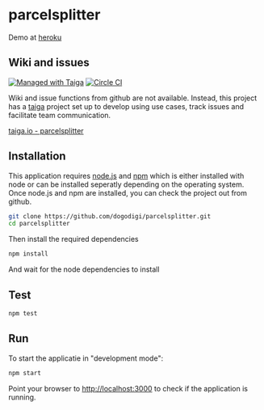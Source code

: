 # parcelsplitter

Demo at [heroku](http://pure-temple-7868.herokuapp.com/)

## Wiki and issues

[![Managed with Taiga](https://taiga.io/media/support/attachments/article-22/banner-gh.png)](https://tree.taiga.io/project/parcelsplitter "Managed with Taiga")
[![Circle CI](https://circleci.com/gh/dogodigi/parcelsplitter.svg?style=svg)](https://circleci.com/gh/dogodigi/parcelsplitter)

Wiki and issue functions from github are not available. Instead, this project has a [taiga](http://taiga.io) project set up to develop using use cases, track issues and facilitate team communication.

[taiga.io - parcelsplitter](https://tree.taiga.io/project/parcelsplitter/)

## Installation

This application requires [node.js](https://nodejs.org/download/) and [npm](https://www.npmjs.com/) which is either installed with node or can be 
installed seperatly depending on the operating system. Once node.js and npm are installed, you can check the project out from github.

```sh
git clone https://github.com/dogodigi/parcelsplitter.git
cd parcelsplitter
```
Then install the required dependencies

```sh
npm install
```

And wait for the node dependencies to install

## Test

```sh
npm test
```

## Run

To start the applicatie in "development mode":

```sh
npm start
```

Point your browser to [http://localhost:3000](http://localhost:3000) to check if the application is running.
